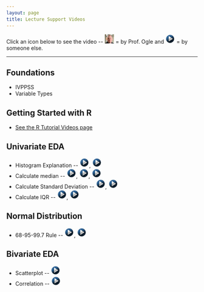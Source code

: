 ```yaml
---
layout: page
title: Lecture Support Videos
---
```


Click an icon below to see the video -- ![Ogle Video](../img/dhovid.jpg) = by Prof. Ogle and ![Other video](../img/videolink.jpg) = by someone else.

----

## Foundations
* IVPPSS
* Variable Types

## Getting Started with R
* [See the R Tutorial Videos page](VideosR.html)

## Univariate EDA
* Histogram Explanation -- [![youtube](../img/videolink.jpg)](http://youtu.be/sC7gjg9g3JU), [![youtube](../img/videolink.jpg)](http://youtu.be/H9ITfdaX2ZQ)
* Calculate median -- [![youtube](../img/videolink.jpg)](http://youtu.be/0SYsi38XucI), [![youtube](../img/videolink.jpg)](http://youtu.be/hTYTaOaQUcw?list=UUAjbU4EB30lTsJ2NSE5a7DQ), [![youtube](../img/videolink.jpg)](http://youtu.be/9a8M_KfclBE)
* Calculate Standard Deviation -- [![youtube](../img/videolink.jpg)](http://youtu.be/qqOyy_NjflU), [![youtube](../img/videolink.jpg)](http://youtu.be/atS4wX8I9H0)
* Calculate IQR -- [![youtube](../img/videolink.jpg)](http://youtu.be/R6VDj7pEG30), [![youtube](../img/videolink.jpg)](http://youtu.be/F3WcEAW-M80?t=6m6s)

## Normal Distribution
* 68-95-99.7 Rule -- [![youtube](../img/videolink.jpg)](https://www.youtube.com/watch?v=cgxPcdPbujI), [![youtube](../img/videolink.jpg)](https://www.youtube.com/watch?v=PJPXFOK8F8E)

## Bivariate EDA
* Scatterplot -- [![youtube](../img/videolink.jpg)](https://www.youtube.com/watch?v=yXmz922K9Ks)
* Correlation -- [![youtube](../img/videolink.jpg)](http://youtu.be/PtYVrF_WT3A?t=32s)
